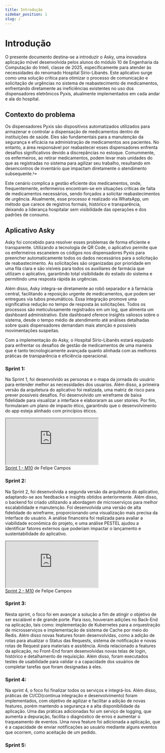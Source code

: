 ```yaml
---
title: Introdução
sidebar_position: 1
slug: /
---
```


# Introdução

O presente documento destina-se a introduzir o Asky, uma inovadora aplicação móvel desenvolvida pelos alunos do módulo 10 de Engenharia da Computação do Inteli, classe de 2025, especificamente para atender às necessidades do renomado Hospital Sírio-Libanês. Este aplicativo surge como uma solução crítica para otimizar o processo de comunicação e solicitação de urgências no sistema de reabastecimento de medicamentos, enfrentando diretamente as ineficiências existentes no uso dos dispensadores eletrônicos Pyxis, atualmente implementados em cada andar e ala do hospital.

## Contexto do problema

Os dispensadores Pyxis são dispositivos automatizados utilizados para armazenar e controlar a dispensação de medicamentos dentro de instituições de saúde. Eles são fundamentais para a manutenção da segurança e eficácia na administração de medicamentos aos pacientes. No entanto, a área responsável por reabastecer esses dispensadores enfrenta desafios significativos devido a discrepâncias no estoque. Comummente, os enfermeiros, ao retirar medicamentos, podem levar mais unidades do que as registradas no sistema para agilizar seu trabalho, resultando em desencontros de inventário que impactam diretamente o atendimento subsequente.↳

Este cenário complica a gestão eficiente dos medicamentos, onde, frequentemente, enfermeiros encontram-se em situações críticas de falta de medicamentos necessários, sendo forçados a solicitar reabastecimentos de urgência. Atualmente, esse processo é realizado via WhatsApp, um método que carece de registros formais, histórico e transparência, deixando a liderança hospitalar sem visibilidade das operações e dos padrões de consumo.

## Aplicativo Asky

Asky foi concebido para resolver esses problemas de forma eficiente e transparente. Utilizando a tecnologia de QR Code, o aplicativo permite que os enfermeiros escaneiem os códigos nos dispensadores Pyxis para preencher automaticamente todos os dados necessários para a solicitação de reabastecimento. As solicitações são organizadas por prioridade em uma fila clara e são visíveis para todos os auxiliares de farmácia que utilizam o aplicativo, garantindo total visibilidade do estado do sistema e permitindo uma resposta rápida às urgências.

Além disso, Asky integra-se diretamente ao robô separador e à farmácia central, facilitando a reposição urgente de medicamentos, que podem ser entregues via tubos pneumáticos. Essa integração promove uma significativa redução no tempo de resposta às solicitações. Todos os processos são meticulosamente registrados em um log, que alimenta um dashboard administrativo. Este dashboard oferece insights valiosos sobre o sistema, desde o tempo médio de atendimento até análises detalhadas sobre quais dispensadores demandam mais atenção e possíveis movimentações suspeitas.

Com a implementação do Asky, o Hospital Sírio-Libanês estará equipado para enfrentar os desafios de gestão de medicamentos de uma maneira que é tanto tecnologicamente avançada quanto alinhada com as melhores práticas de transparência e eficiência operacional.

### Sprint 1:

Na Sprint 1, foi desenvolvido as personas e o mapa da jornada do usuário para entender melhor as necessidades dos usuarios. Além disso, a primeira versão da arquitetura do aplicativo foi realizada, uma matriz de risco para prever possíveis desafios. Foi desenvolvido um wireframe de baixa fidelidade para visualizar a interface e elaboraram as user stories. Por fim, formularam um plano de impacto ético, garantindo que o desenvolvimento do app esteja alinhado com princípios éticos.

<div >
  <iframe 
    src="https:&#x2F;&#x2F;www.canva.com&#x2F;design&#x2F;DAGDd-wWBaY&#x2F;cEyAgPoguuox_8HUzRau8w&#x2F;view?embed" allowfullscreen="allowfullscreen" allow="fullscreen">
  </iframe>
</div>
<a href="https:&#x2F;&#x2F;www.canva.com&#x2F;design&#x2F;DAGDd-wWBaY&#x2F;cEyAgPoguuox_8HUzRau8w&#x2F;view?utm_content=DAGDd-wWBaY&amp;utm_campaign=designshare&amp;utm_medium=embeds&amp;utm_source=link" target="_blank" rel="noopener">Sprint 1 - M10</a> de Felipe Campos


### Sprint 2:

Na Sprint 2, foi desenvolvida a segunda versão da arquitetura do aplicativo, adaptando-se aos feedbacks e insights obtidos anteriormente. Além disso, o backend foi criado utilizando a abordagem de microserviços para melhor escalabilidade e manutenção. Foi desenvolvida uma versão de alta fidelidade do wireframe, proporcionando uma visualização mais precisa da interface do usuário. A análise financeira foi realizada para avaliar a viabilidade econômica do projeto, e uma análise PESTEL ajudou a identificar fatores externos que poderiam impactar o lançamento e sustentabilidade do aplicativo.

<div>
  <iframe
    src="https:&#x2F;&#x2F;www.canva.com&#x2F;design&#x2F;DAGEvoP2cwU&#x2F;s87cXMXtTWK9af3QEkSvaA&#x2F;view?embed" allowfullscreen="allowfullscreen" allow="fullscreen">
  </iframe>
</div>
<a href="https:&#x2F;&#x2F;www.canva.com&#x2F;design&#x2F;DAGEvoP2cwU&#x2F;s87cXMXtTWK9af3QEkSvaA&#x2F;view?utm_content=DAGEvoP2cwU&amp;utm_campaign=designshare&amp;utm_medium=embeds&amp;utm_source=link" target="_blank" rel="noopener">Sprint 2 - M10</a> de Felipe Campos

### Sprint 3:

Nesta sprint, o foco foi em avançar a solução a fim de atingir o objetivo de ser escalável e de grande porte. Para isso, houveram adições no Back-End na aplicação, tais como: implementação de Kubernetes para a orquestração de microsserviços e implementação de sistema de Cache por meio do Redis. Além disso novas features foram desenvolvidas, como a adição de rotas para atualizar o Status das Requests, sistema de notificação e novas rotas de Request para materiais e assitência. Ainda relacionado a features da aplicação, no Front-End foram desenvolvidas novas telas de login, histórico e detalhamento de requisição. Além disso, foram executados testes de usabilidade para validar o a capacidade dos usuários de completar tarefas que foram designadas à eles.


### Sprint 4:

Na sprint 4, o foco foi finalizar todos os serviços e integrá-los. Além disso, práticas de CI/CD(contínua integração e desenvolvimento) foram implementados, com objetivo de agilizar e facilitar a adição de novas features, porém mantendo a segurança e a alta disponibilidade da aplicação. Uma das práticas adicionadas foi um serviço de logging, que aumenta a depuração, facilita o diagnóstico de erros e aumentar o traqueamento de eventos. Uma nova feature foi adicionada a aplicação, que é a capacidade de enviar notificações ao usuário mediante alguns eventos que ocorrem, como aceitação de um pedido.

### Sprint 5:

